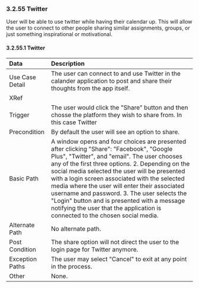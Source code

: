 ### 3.2.55 Twitter

User will be able to use twitter while having their calendar up. This will allow the user to connect to other people sharing similar assignments, groups, or just something inspirational or motivational.

#### 3.2.55.1 Twitter

| Data          | Description |
|:--------------| :--------------|
|Use Case Detail| The user can connect to and use Twitter in the calander application to post and share their thoughts from the app itself.|
|XRef           | |
|Trigger        | The user would click the "Share" button and then chosse the platform they wish to share from. In this case Twitter|
|Precondition   | By default the user will see an option to share.|
|Basic Path     | A window opens and four choices are presented after clicking "Share": "Facebook", "Google Plus", "Twitter", and "email". The user chooses any of the first three options. 2. Depending on the social media selected the user will be presented with a login screen associated with the selected media where the user will enter their associated username and password. 3. The user selects the "Login" button and is presented with a message notifying the user that the application is connected to the chosen social media.|
|Alternate Path | No alternate path.|
|Post Condition | The share option will not direct the user to the login page for Twitter anymore.|
|Exception Paths| The user may select "Cancel" to exit at any point in the process.|
|Other          | None.|

